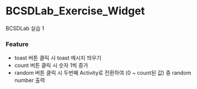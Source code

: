# BCSDLab_Exercise_Widget
BCSDLab 실습 1

### Feature
- toast 버튼 클릭 시 toast 메시지 띄우기
- count 버튼 클릭 시 숫자 1씩 증가
- random 버튼 클릭 시 두번째 Activity로 전환하여 (0 ~ count된 값) 중 random number 출력

